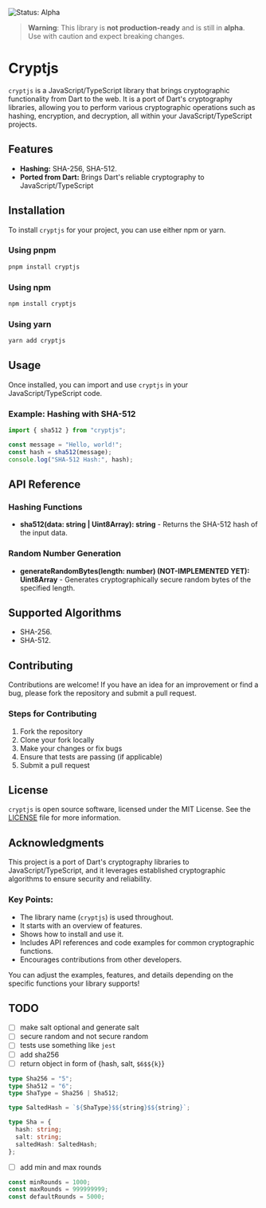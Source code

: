 ![Status: Alpha](https://img.shields.io/badge/Status-Alpha-orange)

> **Warning**: This library is **not production-ready** and is still in
> **alpha**. Use with caution and expect breaking changes.

# Cryptjs

`cryptjs` is a JavaScript/TypeScript library that brings cryptographic
functionality from Dart to the web. It is a port of Dart's cryptography
libraries, allowing you to perform various cryptographic operations such as
hashing, encryption, and decryption, all within your JavaScript/TypeScript
projects.

## Features

- **Hashing:** SHA-256, SHA-512.
- **Ported from Dart:** Brings Dart's reliable cryptography to
  JavaScript/TypeScript

## Installation

To install `cryptjs` for your project, you can use either npm or yarn.

### Using pnpm

```bash
pnpm install cryptjs
```

### Using npm

```bash
npm install cryptjs
```

### Using yarn

```bash
yarn add cryptjs
```

## Usage

Once installed, you can import and use `cryptjs` in your JavaScript/TypeScript
code.

### Example: Hashing with SHA-512

```javascript
import { sha512 } from "cryptjs";

const message = "Hello, world!";
const hash = sha512(message);
console.log("SHA-512 Hash:", hash);
```

<!-- ### Example: Generating Random Values

```javascript
import { generateRandomBytes } from "cryptjs";

const randomBytes = generateRandomBytes(16); // Generate 16 random bytes
console.log("Random Bytes:", randomBytes);
``` -->

## API Reference

### Hashing Functions

<!-- - **sha256(data: string | Uint8Array): string** - Returns the SHA-256 hash of -->
<!--   the input data. -->

- **sha512(data: string | Uint8Array): string** - Returns the SHA-512 hash of
  the input data.

### Random Number Generation

- **generateRandomBytes(length: number) (NOT-IMPLEMENTED YET): Uint8Array** -
  Generates cryptographically secure random bytes of the specified length.

## Supported Algorithms

- SHA-256.
- SHA-512.

## Contributing

Contributions are welcome! If you have an idea for an improvement or find a bug,
please fork the repository and submit a pull request.

### Steps for Contributing

1. Fork the repository
2. Clone your fork locally
3. Make your changes or fix bugs
4. Ensure that tests are passing (if applicable)
5. Submit a pull request

## License

`cryptjs` is open source software, licensed under the MIT License. See the
[LICENSE](LICENSE) file for more information.

## Acknowledgments

This project is a port of Dart's cryptography libraries to
JavaScript/TypeScript, and it leverages established cryptographic algorithms to
ensure security and reliability.

### Key Points:

- The library name (`cryptjs`) is used throughout.
- It starts with an overview of features.
- Shows how to install and use it.
- Includes API references and code examples for common cryptographic functions.
- Encourages contributions from other developers.

You can adjust the examples, features, and details depending on the specific
functions your library supports!

## TODO

- [ ] make salt optional and generate salt
- [ ] secure random and not secure random
- [ ] tests use something like `jest`
- [ ] add sha256
- [ ] return object in form of {hash, salt, `$6$${k}`}

```ts
type Sha256 = "5";
type Sha512 = "6";
type ShaType = Sha256 | Sha512;

type SaltedHash = `${ShaType}$${string}$${string}`;

type Sha = {
  hash: string;
  salt: string;
  saltedHash: SaltedHash;
};
```

- [ ] add min and max rounds

```ts
const minRounds = 1000;
const maxRounds = 999999999;
const defaultRounds = 5000;
```
